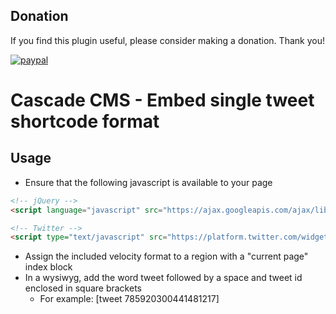 ## Donation
If you find this plugin useful, please consider making a donation. Thank you!

[![paypal](https://www.paypalobjects.com/en_US/i/btn/btn_donateCC_LG.gif)](https://www.paypal.com/cgi-bin/webscr?cmd=_s-xclick&hosted_button_id=HQFGGDAGHHM22)

# Cascade CMS - Embed single tweet shortcode format

## Usage

* Ensure that the following javascript is available to your page

```html
<!-- jQuery -->
<script language="javascript" src="https://ajax.googleapis.com/ajax/libs/jquery/1.6.4/jquery.min.js"></script>

<!-- Twitter -->
<script type="text/javascript" src="https://platform.twitter.com/widgets.js"></script>
```
* Assign the included velocity format to a region with a "current page" index block
* In a wysiwyg, add the word tweet followed by a space and tweet id enclosed in square brackets
  * For example: [tweet 785920300441481217]

